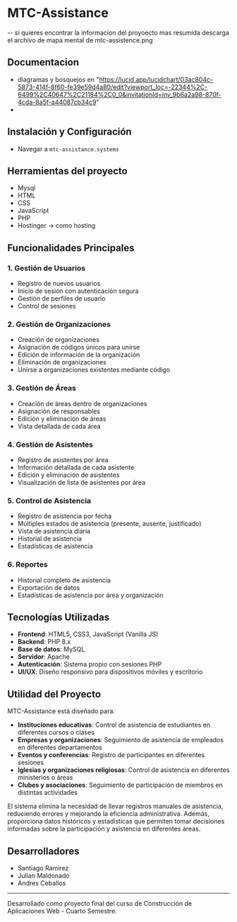 # MTC-Assistance 
-- si quieres encontrar la informacion del proyoecto mas resumida descarga el archivo de mapa mental de mtc-assistence.png

## Documentacion 
- diagramas y bosquejos en "https://lucid.app/lucidchart/03ac804c-5873-414f-8f60-fe39e59d4a80/edit?viewport_loc=-22344%2C-6499%2C40647%2C21184%2C0_0&invitationId=inv_9b6a2a98-870f-4cda-8a5f-a44087cb34c9"
- 
## Instalación y Configuración
- Navegar a `mtc-assistance.systems`

## Herramientas del proyecto
- Mysql
- HTML
- CSS
- JavaScript
- PHP
- Hostinger -> como hosting

## Funcionalidades Principales

### 1. Gestión de Usuarios
- Registro de nuevos usuarios
- Inicio de sesión con autenticación segura
- Gestión de perfiles de usuario
- Control de sesiones

### 2. Gestión de Organizaciones
- Creación de organizaciones
- Asignación de códigos únicos para unirse
- Edición de información de la organización
- Eliminación de organizaciones
- Unirse a organizaciones existentes mediante código

### 3. Gestión de Áreas
- Creación de áreas dentro de organizaciones
- Asignación de responsables
- Edición y eliminación de áreas
- Vista detallada de cada área

### 4. Gestión de Asistentes
- Registro de asistentes por área
- Información detallada de cada asistente
- Edición y eliminación de asistentes
- Visualización de lista de asistentes por área

### 5. Control de Asistencia
- Registro de asistencia por fecha
- Múltiples estados de asistencia (presente, ausente, justificado)
- Vista de asistencia diaria
- Historial de asistencia
- Estadísticas de asistencia

### 6. Reportes
- Historial completo de asistencia
- Exportación de datos
- Estadísticas de asistencia por área y organización

## Tecnologías Utilizadas
- **Frontend**: HTML5, CSS3, JavaScript (Vanilla JS)
- **Backend**: PHP 8.x
- **Base de datos**: MySQL
- **Servidor**: Apache
- **Autenticación**: Sistema propio con sesiones PHP
- **UI/UX**: Diseño responsivo para dispositivos móviles y escritorio

## Utilidad del Proyecto

MTC-Assistance está diseñado para:

- **Instituciones educativas**: Control de asistencia de estudiantes en diferentes cursos o clases
- **Empresas y organizaciones**: Seguimiento de asistencia de empleados en diferentes departamentos
- **Eventos y conferencias**: Registro de participantes en diferentes sesiones
- **Iglesias y organizaciones religiosas**: Control de asistencia en diferentes ministerios o áreas
- **Clubes y asociaciones**: Seguimiento de participación de miembros en distintas actividades

El sistema elimina la necesidad de llevar registros manuales de asistencia, reduciendo errores y mejorando la eficiencia administrativa. Además, proporciona datos históricos y estadísticas que permiten tomar decisiones informadas sobre la participación y asistencia en diferentes áreas.

## Desarrolladores
- Santiago Ramirez
- Julian Maldonado
- Andres Ceballos

---

Desarrollado como proyecto final del curso de Construcción de Aplicaciones Web - Cuarto Semestre.
